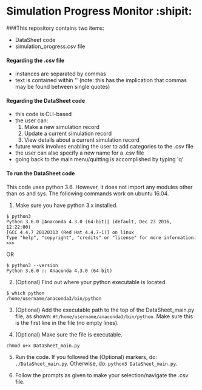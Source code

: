 # Simulation Progress Monitor :shipit:

###This repository contains two items:
* DataSheet code
* simulation_progress.csv file

#### Regarding the .csv file
* instances are separated by commas
* text is contained within '' (note: this has the implication that commas may be found between single quotes)

#### Regarding the DataSheet code
* this code is CLI-based 
* the user can:
    1. Make a new simulation record
    2. Update a current simulation record
    3. View details about a current simulation record
* future work involves enabling the user to add categories to the .csv file
* the user can also specify a new name for a .csv file 
* going back to the main menu/quitting is accomplished by typing 'q'

#### To run the DataSheet code
This code uses python 3.6. However, it does not import any modules other than os and sys. The following commands work on ubuntu 16.04.
1. Make sure you have python 3.x installed.
```
$ python3
Python 3.6.0 |Anaconda 4.3.0 (64-bit)| (default, Dec 23 2016, 12:22:00) 
[GCC 4.4.7 20120313 (Red Hat 4.4.7-1)] on linux
Type "help", "copyright", "credits" or "license" for more information.
>>> 
```
OR
```
$ python3 --version
Python 3.6.0 :: Anaconda 4.3.0 (64-bit)
```
2. (Optional) Find out where your python executable is located.
```
$ which python
/home/username/anaconda3/bin/python
```
3. (Optional) Add the executable path to the top of the DataSheet_main.py file, as shown: `#!/home/username/anaconda3/bin/python`. Make sure this is the first line in the file (no empty lines).

4. (Optional) Make sure the file is executable.
```
chmod u+x DataSheet_main.py
```
5. Run the code. If you followed the (Optional) markers, do: `./DataSheet_main.py`. Otherwise, do: `python3 DataSheet_main.py`.

6. Follow the prompts as given to make your selection/navigate the .csv file. 
